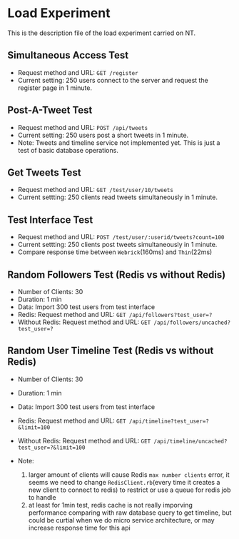 # Load Experiment

This is the description file of the load experiment carried on NT.

## Simultaneous Access Test

* Request method and URL: `GET /register`
* Current setting: 250 users connect to the server and request the register page in 1 minute.
  
## Post-A-Tweet Test

* Request method and URL: `POST /api/tweets`
* Current setting: 250 users post a short tweets in 1 minute.
* Note: Tweets and timeline service not implemented yet. This is just a test of basic database operations.

## Get Tweets Test

* Request method and URL: `GET /test/user/10/tweets`
* Current settting: 250 clients read tweets simultaneously in 1 minute.

## Test Interface Test

* Request method and URL: `POST /test/user/:userid/tweets?count=100`
* Current settting: 250 clients post tweets simultaneously in 1 minute.
* Compare response time between `Webrick`(160ms) and `Thin`(22ms)

## Random Followers Test (Redis vs without Redis)

* Number of Clients: 30
* Duration: 1 min
* Data: Import 300 test users from test interface
* Redis: Request method and URL: `GET /api/followers?test_user=?`
* Without Redis: Request method and URL: `GET /api/followers/uncached?test_user=?`


## Random User Timeline Test (Redis vs without Redis)

* Number of Clients: 30
* Duration: 1 min
* Data: Import 300 test users from test interface
* Redis: Request method and URL: `GET /api/timeline?test_user=?&limit=100`
* Without Redis: Request method and URL: `GET /api/timeline/uncached?test_user=?&limit=100`

* Note: 
  1. larger amount of clients will cause Redis `max number clients` error, it seems we need to change `RedisClient.rb`(every time it creates a new client to connect to redis) to restrict or use a queue for redis job to handle
  2. at least for 1min test, redis cache is not really imporving performance comparing with raw database query to get timeline, but could be curtial when we do micro service architecture, or may increase response time for this api

